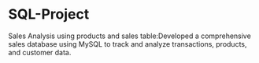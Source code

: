 # SQL-Project
Sales Analysis using products and sales table:Developed a comprehensive sales database using MySQL to track and analyze transactions, products, and customer data.
